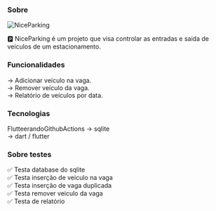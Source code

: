 ### Sobre
![NiceParking](https://github.com/marcelo380/niceparking/actions/workflows/ci.yml/badge.svg)

:parking: NiceParking é um projeto que visa controlar as entradas e saida de veículos de um estacionamento.
### Funcionalidades 

→ Adicionar veículo na vaga.  
→ Remover veículo da vaga.  
→ Relatório de veículos por data.  
### Tecnologias
FlutteerandoGithubActions
→ sqlite  
→ dart / flutter  
### Sobre testes

:white_check_mark: Testa database do sqlite  
:white_check_mark: Testa inserção de veiculo na vaga  
:white_check_mark: Testa inserção de vaga duplicada  
:white_check_mark: Testa remover veiculo da vaga  
:white_check_mark: Testa de relatório  
